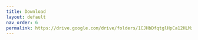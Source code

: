 ```yaml
---
title: Download
layout: default
nav_order: 6
permalink: https://drive.google.com/drive/folders/1CJHbDfqtglHpCa12HLMzc4xfymDuhZBK?usp=share_link
---
```


